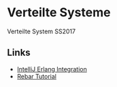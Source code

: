 # Verteilte Systeme
Verteilte System SS2017

## Links
* [IntelliJ Erlang Integration](https://www.jetbrains.com/help/idea/2016.3/getting-started-with-erlang.html#d113813e53)
* [Rebar Tutorial](https://medium.com/erlang-central/building-your-first-erlang-app-using-rebar3-25f40b109aad#.xvinr8x1q)
